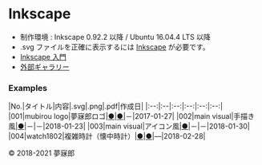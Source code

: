 # Inkscape

* 制作環境 : Inkscape 0.92.2 以降 / Ubuntu 16.04.4 LTS 以降
* .svg ファイルを正確に表示するには [Inkscape](https://inkscape.org/ja/) が必要です。
* [Inkscape 入門](https://github.com/mubirou/inkscape/tree/master/introduction)
* [外部ギャラリー](https://inkscape.org/ja/~mubirou/)

### <b>Examples</b>

|No.|タイトル|内容|.svg|.png|.pdf|作成日|
|:--:|:--|:--:|:--:|:--:|:--:|
|001|mubirou logo|夢寐郎ロゴ|[●](https://mubirou.github.io/Inkscape/svg/001_mubirouLogo.svg)|[●](https://mubirou.github.io/Inkscape/png/001_mubirouLogo.png)|－|2017-01-27|
|002|main visual|手描き風|[●](https://mubirou.github.io/Inkscape/svg/002_freehand.svg)|－|－|2018-01-23|
|003|main visual|アイコン風|[●](https://mubirou.github.io/Inkscape/svg/003_icon.svg)|－|－|2018-01-30|
|004|watch1802|複雑時計（懐中時計）|[●](https://mubirou.github.io/Inkscape/svg/004_watch.svg)|[●](https://mubirou.github.io/Inkscape/png/004_watch.png)|―|2018-02-28|


© 2018-2021 夢寐郎